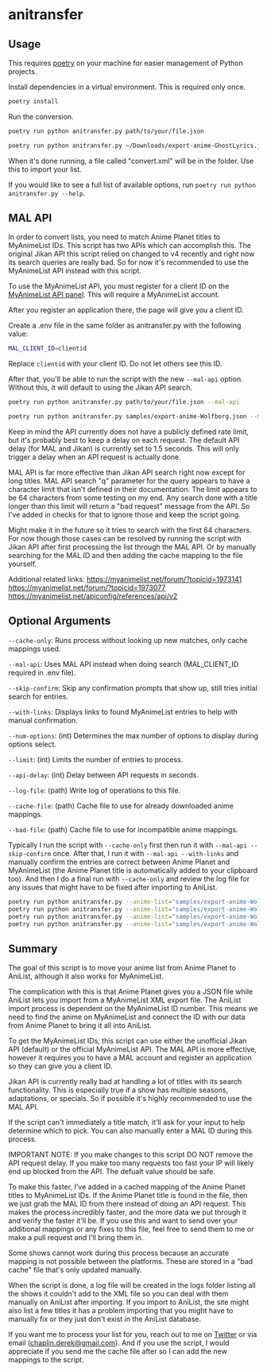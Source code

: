 # anitransfer
## Usage
This requires [poetry](https://python-poetry.org) on your machine for easier management of Python projects.

Install dependencies in a virtual environment. This is required only once.

```bash
poetry install
```

Run the conversion.
```bash
poetry run python anitransfer.py path/to/your/file.json
```

```bash
poetry run python anitransfer.py ~/Downloads/export-anime-GhostLyrics.json
```

When it's done running, a file called "convert.xml" will be in the folder. Use this to import your list.

If you would like to see a full list of available options, run `poetry run python anitransfer.py --help`.

## MAL API
In order to convert lists, you need to match Anime Planet titles to MyAnimeList IDs. This script has two APIs which can accomplish this. The original Jikan API this script relied on changed to v4 recently and right now its search queries are really bad. So for now it's recommended to use the MyAnimeList API instead with this script.

To use the MyAnimeList API, you must register for a client ID on the [MyAnimeList API panel](https://myanimelist.net/apiconfig). This will require a MyAnimeList account.

After you register an application there, the page will give you a client ID.

Create a .env file in the same folder as anitransfer.py with the following value:

```bash
MAL_CLIENT_ID=clientid
```
Replace `clientid` with your client ID. Do not let others see this ID.

After that, you'll be able to run the script with the new `--mal-api` option. Without this, it will default to using the Jikan API search.

```bash
poetry run python anitransfer.py path/to/your/file.json --mal-api
```

```bash
poetry run python anitransfer.py samples/export-anime-Wolfborg.json --mal-api
```

Keep in mind the API currently does not have a publicly defined rate limit, but it's probably best to keep a delay on each request. The default API delay (for MAL and Jikan) is currently set to 1.5 seconds. This will only trigger a delay when an API request is actually done.

MAL API is far more effective than Jikan API search right now except for long titles. MAL API search "q" parameter for the query appears to have a character limit that isn't defined in their documentation. The limit appears to be 64 characters from some testing on my end. Any search done with a title longer than this limit will return a "bad request" message from the API. So I've added in checks for that to ignore those and keep the script going.

Might make it in the future so it tries to search with the first 64 characters. For now though those cases can be resolved by running the script with Jikan API after first processing the list through the MAL API. Or by manually searching for the MAL ID and then adding the cache mapping to the file yourself.

Additional related links:
https://myanimelist.net/forum/?topicid=1973141
https://myanimelist.net/forum/?topicid=1973077
https://myanimelist.net/apiconfig/references/api/v2


## Optional Arguments
`--cache-only`: Runs process without looking up new matches, only cache mappings used.

`--mal-api`: Uses MAL API instead when doing search (MAL_CLIENT_ID  required in .env file).

`--skip-confirm`: Skip any confirmation prompts that show up, still tries initial search for entries.

`--with-links`: Displays links to found MyAnimeList entries to help with manual confirmation.

`--num-options`: (int) Determines the max number of options to display during options select.

`--limit`: (int) Limits the number of entries to process.

`--api-delay`: (int) Delay between API requests in seconds.

`--log-file`: (path) Write log of operations to this file.

`--cache-file`: (path) Cache file to use for already downloaded anime mappings.

`--bad-file`: (path) Cache file to use for incompatible anime mappings.

Typically I run the script with `--cache-only` first then run it with `--mal-api --skip-confirm` once. After that, I run it with `--mal-api --with-links` and manually confirm the entries are correct between Anime Planet and MyAnimeList (the Anime Planet title is automatically added to your clipboard too). And then I do a final run with `--cache-only` and review the log file for any issues that might have to be fixed after importing to AniList.

```bash
poetry run python anitransfer.py --anime-list="samples/export-anime-Wolfborg.json" --cache-only
poetry run python anitransfer.py --anime-list="samples/export-anime-Wolfborg.json" --mal-api --skip-confirm
poetry run python anitransfer.py --anime-list="samples/export-anime-Wolfborg.json" --mal-api --with-links
poetry run python anitransfer.py --anime-list="samples/export-anime-Wolfborg.json" --cache-only
```

## Summary
The goal of this script is to move your anime list from Anime Planet to AniList, although it also works for MyAnimeList.

The complication with this is that Anime Planet gives you a JSON file while AniList lets you import from a MyAnimeList XML export file. The AniList import process is dependent on the MyAnimeList ID number. This means we need to find the anime on MyAnimeList and connect the ID with our data from Anime Planet to bring it all into AniList.

To get the MyAnimeList IDs, this script can use either the unofficial Jikan API (default) or the official MyAnimeList API. The MAL API is more effective, however it requires you to have a MAL account and register an application so they can give you a client ID.

Jikan API is currently really bad at handling a lot of titles with its search functionality. This is especially true if a show has multiple seasons, adaptations, or specials. So if possible it's highly recommended to use the MAL API.

If the script can't immediately a title match, it'll ask for your input to help determine which to pick. You can also manually enter a MAL ID during this process.

IMPORTANT NOTE: If you make changes to this script DO NOT remove the API request delay. If you make too many requests too fast your IP will likely end up blocked from the API. The defualt value should be safe.

To make this faster, I've added in a cached mapping of the Anime Planet titles to MyAnimeList IDs. If the Anime Planet title is found in the file, then we just grab the MAL ID from there instead of doing an API request. This makes the process incredibly faster, and the more data we put through it and verify the faster it'll be. If you use this and want to send over your additional mappings or any fixes to this file, feel free to send them to me or make a pull request and I'll bring them in.

Some shows cannot work during this process because an accurate mapping is not possible between the platforms. These are stored in a "bad cache" file that's only updated manually.

When the script is done, a log file will be created in the logs folder listing all the shows it couldn't add to the XML file so you can deal with them manually on AniList after importing. If you import to AniList, the site might also list a few titles it has a problem importing that you might have to manually fix or they just don't exist in the AniList database.

If you want me to process your list for you, reach out to me on [Twitter](https://twitter.com/Wolfborgg) or via email ([chaplin.derek@gmail.com](mailto:chaplin.derek@gmail.com)). And if you use the script, I would appreciate if you send me the cache file after so I can add the new mappings to the script.
